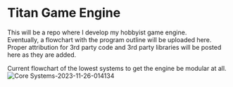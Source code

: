 # Titan Game Engine  
This will be a repo where I develop my hobbyist game engine.  
Eventually, a flowchart with the program outline will be uploaded here.  
Proper attribution for 3rd party code and 3rd party libraries will be posted here as they are added.  

Current flowchart of the lowest systems to get the engine be modular at all.  
![Core Systems-2023-11-26-014134](https://github.com/acrane2802/Titan-Game-Engine/assets/150420004/4445d5dc-e6d0-4f85-8d9f-7306e53c0134)
